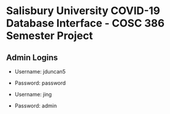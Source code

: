 # Salisbury University COVID-19 Database Interface - COSC 386 Semester Project

## Admin Logins
- Username: jduncan5
- Password: password

- Username: jing
- Password: admin

